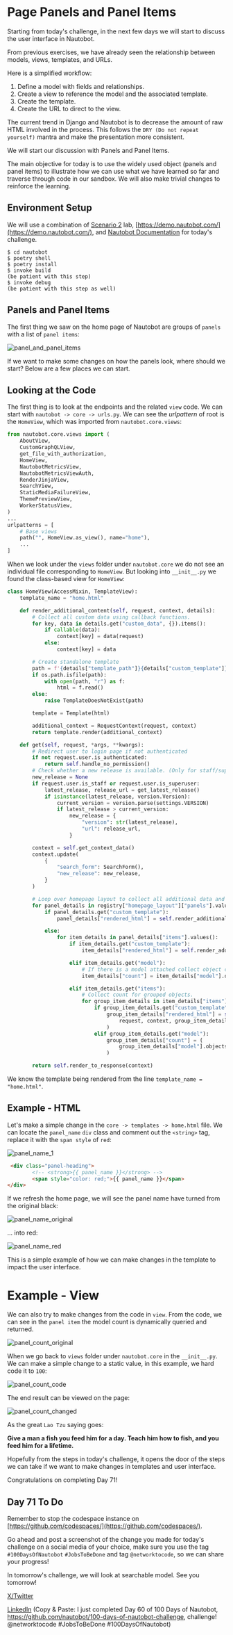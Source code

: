 # Page Panels and Panel Items

Starting from today's challenge, in the next few days we will start to discuss the user interface in Nautobot. 

From previous exercises, we have already seen the relationship between models, views, templates, and URLs. 

Here is a simplified workflow: 

1. Define a model with fields and relationships. 
2. Create a view to reference the model and the associated template. 
3. Create the template. 
4. Create the URL to direct to the view. 

The current trend in Django and Nautobot is to decrease the amount of raw HTML involved in the process. This follows the `DRY (Do not repeat yourself)` mantra and make the presentation more consistent. 

We will start our discussion with Panels and Panel Items. 

The main objective for today is to use the widely used object (panels and panel items) to illustrate how we can use what we have learned so far and traverse through code in our sandbox. We will also make trivial changes to reinforce the learning. 

## Environment Setup

We will use a combination of [Scenario 2](../Lab_Setup/scenario_2_setup/README.md) lab, [https://demo.nautobot.com/](https://demo.nautobot.com/), and [Nautobot Documentation](https://docs.nautobot.com/projects/core/en/latest/user-guide/core-data-model/overview/introduction/) for today's challenge. 

```
$ cd nautobot
$ poetry shell
$ poetry install
$ invoke build
(be patient with this step)
$ invoke debug
(be patient with this step as well)
```

## Panels and Panel Items

The first thing we saw on the home page of Nautobot are groups of `panels` with a list of `panel items`: 

![panel_and_panel_items](images/panel_and_panel_items.png)

If we want to make some changes on how the panels look, where should we start? Below are a few places we can start. 

## Looking at the Code

The first thing is to look at the endpoints and the related `view` code. We can start with `nautobot -> core -> urls.py`. We can see the *urlpattern* of root is the `HomeView`, which was imported from `nautobot.core.views`: 

```python nautobot.core.urls.py
from nautobot.core.views import (
    AboutView,
    CustomGraphQLView,
    get_file_with_authorization,
    HomeView,
    NautobotMetricsView,
    NautobotMetricsViewAuth,
    RenderJinjaView,
    SearchView,
    StaticMediaFailureView,
    ThemePreviewView,
    WorkerStatusView,
)
...
urlpatterns = [
    # Base views
    path("", HomeView.as_view(), name="home"),
    ...
]
```

When we look under the `views` folder under `nautobot.core` we do not see an individual file corresponding to `HomeView`. But looking into `__init__.py` we found the class-based view for `HomeView`: 

```python nautobot.core.views.__init__.py
class HomeView(AccessMixin, TemplateView):
    template_name = "home.html"

    def render_additional_content(self, request, context, details):
        # Collect all custom data using callback functions.
        for key, data in details.get("custom_data", {}).items():
            if callable(data):
                context[key] = data(request)
            else:
                context[key] = data

        # Create standalone template
        path = f'{details["template_path"]}{details["custom_template"]}'
        if os.path.isfile(path):
            with open(path, "r") as f:
                html = f.read()
        else:
            raise TemplateDoesNotExist(path)

        template = Template(html)

        additional_context = RequestContext(request, context)
        return template.render(additional_context)

    def get(self, request, *args, **kwargs):
        # Redirect user to login page if not authenticated
        if not request.user.is_authenticated:
            return self.handle_no_permission()
        # Check whether a new release is available. (Only for staff/superusers.)
        new_release = None
        if request.user.is_staff or request.user.is_superuser:
            latest_release, release_url = get_latest_release()
            if isinstance(latest_release, version.Version):
                current_version = version.parse(settings.VERSION)
                if latest_release > current_version:
                    new_release = {
                        "version": str(latest_release),
                        "url": release_url,
                    }

        context = self.get_context_data()
        context.update(
            {
                "search_form": SearchForm(),
                "new_release": new_release,
            }
        )

        # Loop over homepage layout to collect all additional data and create custom panels.
        for panel_details in registry["homepage_layout"]["panels"].values():
            if panel_details.get("custom_template"):
                panel_details["rendered_html"] = self.render_additional_content(request, context, panel_details)

            else:
                for item_details in panel_details["items"].values():
                    if item_details.get("custom_template"):
                        item_details["rendered_html"] = self.render_additional_content(request, context, item_details)

                    elif item_details.get("model"):
                        # If there is a model attached collect object count.
                        item_details["count"] = item_details["model"].objects.restrict(request.user, "view").count()

                    elif item_details.get("items"):
                        # Collect count for grouped objects.
                        for group_item_details in item_details["items"].values():
                            if group_item_details.get("custom_template"):
                                group_item_details["rendered_html"] = self.render_additional_content(
                                    request, context, group_item_details
                                )
                            elif group_item_details.get("model"):
                                group_item_details["count"] = (
                                    group_item_details["model"].objects.restrict(request.user, "view").count()
                                )

        return self.render_to_response(context)
```

We know the template being rendered from the line `template_name = "home.html"`. 

## Example - HTML 

Let's make a simple change in the `core -> templates -> home.html` file. We can locate the `panel_name` `div` class and comment out the `<string>` tag, replace it with the `span style` of `red`: 

![panel_name_1](images/panel_name_1.png)

```HTML
 <div class="panel-heading">
        <!-- <strong>{{ panel_name }}</strong> -->
        <span style="color: red;">{{ panel_name }}</span>
</div>
```

If we refresh the home page, we will see the panel name have turned from the original black: 

![panel_name_original](images/panel_name_original.png)

... into red: 

![panel_name_red](images/panel_name_red.png)

This is a simple example of how we can make changes in the template to impact the user interface. 

# Example - View

We can also try to make changes from the code in `view`. From the code, we can see in the `panel item` the model count is dynamically queried and returned. 

![panel_count_original](images/item_count_original.png)

When we go back to `views` folder under `nautobot.core` in the `__init__.py`. We can make a simple change to a static value, in this example, we hard code it to `100`: 

![panel_count_code](images/item_count_code.png)

The end result can be viewed on the page: 

![panel_count_changed](images/item_count_changed.png)

As the great `Lao Tzu` saying goes: 

**Give a man a fish you feed him for a day. Teach him how to fish, and you feed him for a lifetime.** 

Hopefully from the steps in today's challenge, it opens the door of the steps we can take if we want to  make changes in templates and user interface. 

Congratulations on completing Day 71! 

## Day 71 To Do

Remember to stop the codespace instance on [https://github.com/codespaces/](https://github.com/codespaces/). 

Go ahead and post a screenshot of the change you made for today's challenge on a social media of your choice, make sure you use the tag `#100DaysOfNautobot` `#JobsToBeDone` and tag `@networktocode`, so we can share your progress! 

In tomorrow's challenge, we will look at searchable model. See you tomorrow! 

[X/Twitter](<https://twitter.com/intent/tweet?url=https://github.com/nautobot/100-days-of-nautobot&text=I+just+completed+Day+60+of+the+100+days+of+nautobot+challenge+!&hashtags=100DaysOfNautobot,JobsToBeDone>)

[LinkedIn](https://www.linkedin.com/) (Copy & Paste: I just completed Day 60 of 100 Days of Nautobot, https://github.com/nautobot/100-days-of-nautobot-challenge, challenge! @networktocode #JobsToBeDone #100DaysOfNautobot) 
